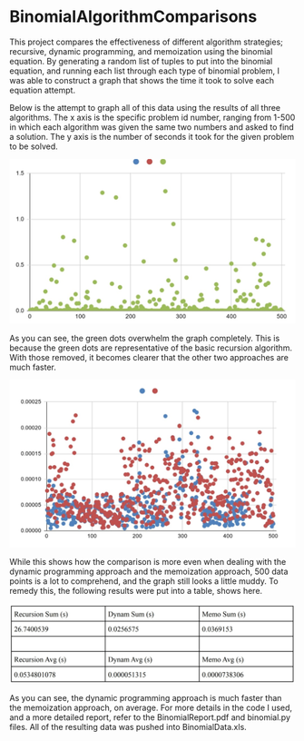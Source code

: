 # BinomialAlgorithmComparisons
This project compares the effectiveness of different algorithm strategies; recursive, dynamic programming, and memoization using the binomial equation. By generating a random list of tuples to put into the binomial equation, and running each list through each type of binomial problem, I was able to construct a graph that shows the time it took to solve each equation attempt.

Below is the attempt to graph all of this data using the results of all three algorithms. The x axis is the specific problem id number, ranging from 1-500 in which each algorithm was given the same two numbers and asked to find a solution. The y axis is the number of seconds it took for the given problem to be solved. 

![Initial Comparison](https://github.com/jk1834/BinomialAlgorithmComparisons/blob/main/captures/binomialcapture1.jpg)

As you can see, the green dots overwhelm the graph completely. This is because the green dots are representative of the basic recursion algorithm. With those removed, it becomes clearer that the other two approaches are much faster.

![Culled Comparison](https://github.com/jk1834/BinomialAlgorithmComparisons/blob/main/captures/binomialcapture2.jpg)

While this shows how the comparison is more even when dealing with the dynamic programming approach and the memoization approach, 500 data points is a lot to comprehend, and the graph still looks a little muddy. To remedy this, the following results were put into a table, shows here.

![Table Comparison](https://github.com/jk1834/BinomialAlgorithmComparisons/blob/main/captures/binomialtable.jpg)

As you can see, the dynamic programming approach is much faster than the memoization approach, on average. For more details in the code I used, and a more detailed report, refer to the BinomialReport.pdf and binomial.py files. All of the resulting data was pushed into BinomialData.xls.
